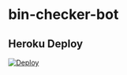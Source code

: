 # bin-checker-bot
## Heroku Deploy
[![Deploy](https://www.herokucdn.com/deploy/button.svg)](https://heroku.com/deploy)
